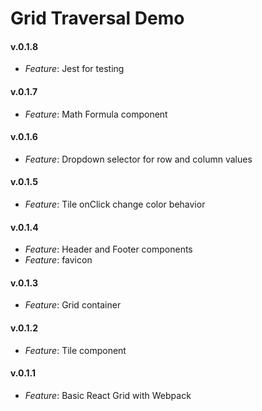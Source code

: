 # Grid Traversal Demo

#### v.0.1.8
* *Feature*: Jest for testing 

#### v.0.1.7
* *Feature*: Math Formula component

#### v.0.1.6
* *Feature*: Dropdown selector for row and column values

#### v.0.1.5
* *Feature*: Tile onClick change color behavior

#### v.0.1.4
* *Feature*: Header and Footer components
* *Feature*: favicon

#### v.0.1.3
* *Feature*: Grid container

#### v.0.1.2
* *Feature*: Tile component

#### v.0.1.1
* *Feature*: Basic React Grid with Webpack
